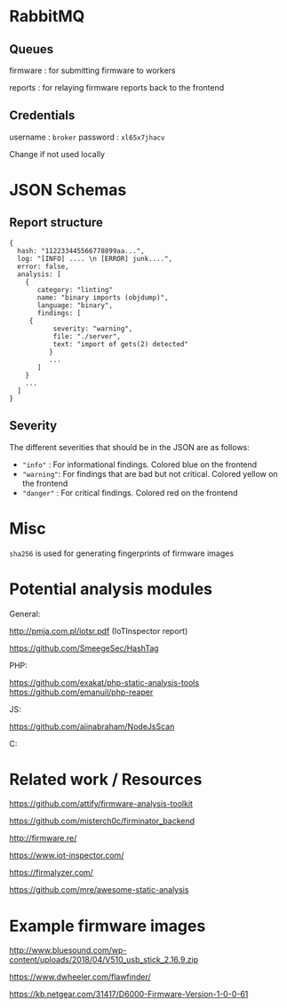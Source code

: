 # RabbitMQ

## Queues

firmware : for submitting firmware to workers

reports : for relaying firmware reports back to the frontend

## Credentials

username : `broker` password : `xl65x7jhacv`

Change if not used locally

# JSON Schemas

## Report structure
```
{
  hash: "112233445566778899aa...",
  log: "[INFO] .... \n [ERROR] junk....",
  error: false,
  analysis: [
    {
       category: "linting"
       name: "binary imports (objdump)",
       language: "binary",
       findings: [
	 {
           severity: "warning",
           file: "./server",
           text: "import of gets(2) detected"
          }
          ...
       ]
    }
    ...
  ]
}
```

## Severity

The different severities that should be in the JSON are as follows:

* `"info"` : For informational findings. Colored blue on the frontend
* `"warning"`: For findings that are bad but not critical. Colored yellow on the frontend
* `"danger"` : For critical findings. Colored red on the frontend

# Misc

`sha256` is used for generating fingerprints of firmware images


# Potential analysis modules
General:

http://pmja.com.pl/iotsr.pdf (IoTInspector report)

https://github.com/SmeegeSec/HashTag


PHP:


https://github.com/exakat/php-static-analysis-tools
https://github.com/emanuil/php-reaper


JS:


https://github.com/ajinabraham/NodeJsScan


C:

# Related work / Resources
https://github.com/attify/firmware-analysis-toolkit

https://github.com/misterch0c/firminator_backend

http://firmware.re/

https://www.iot-inspector.com/

https://firmalyzer.com/

https://github.com/mre/awesome-static-analysis

# Example firmware images

http://www.bluesound.com/wp-content/uploads/2018/04/V510_usb_stick_2.16.9.zip

https://www.dwheeler.com/flawfinder/

https://kb.netgear.com/31417/D6000-Firmware-Version-1-0-0-61

